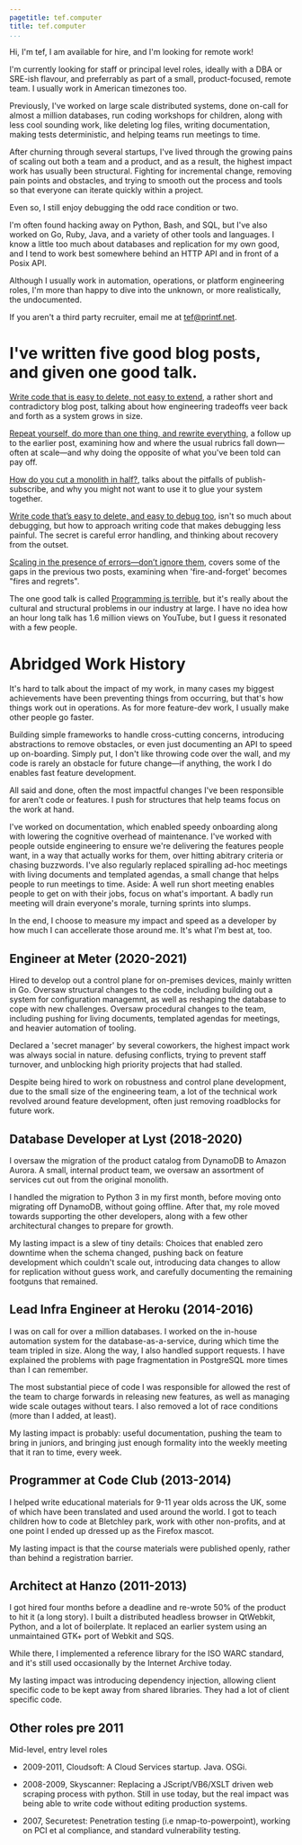```yaml
---
pagetitle: tef.computer
title: tef.computer
...
```


Hi, I'm tef, I am available for hire, and I'm looking for remote work!

I'm currently looking for staff or principal level roles, ideally with a DBA or SRE-ish flavour, and preferrably as part of a small, product-focused, remote team. I usually work in American timezones too. 

Previously, I've worked on large scale distributed systems, done on-call for almost a million databases, run coding workshops for children, along with less cool sounding work, like deleting log files, writing documentation, making tests deterministic, and helping teams run meetings to time.

After churning through several startups, I've lived through the growing pains of scaling out both a team and a product, and as a result, the highest impact work has usually been structural. Fighting for incremental change, removing pain points and obstacles, and trying to smooth out the process and tools so that everyone can iterate quickly within a project.

Even so, I still enjoy debugging the odd race condition or two. 

I'm often found hacking away on Python, Bash, and SQL, but I've also worked on Go, Ruby, Java, and a variety of other tools and languages. I know a little too much about databases and replication for my own good, and I tend to work best somewhere behind an HTTP API and in front of a Posix API.

Although I usually work in automation, operations, or platform engineering roles, I'm more than happy to dive into the unknown, or more realistically, the undocumented. 

If you aren't a third party recruiter, email me at tef@printf.net. 

# I've written five good blog posts, and given one good talk.

<a href="https://programmingisterrible.com/post/139222674273/write-code-that-is-easy-to-delete-not-easy-to">Write code that is easy to delete, not easy to extend</a>, a rather short and contradictory blog post, talking about how engineering tradeoffs veer back and forth as a system grows in size.

<a href="https://programmingisterrible.com/post/176657481103/repeat-yourself-do-more-than-one-thing-and">Repeat yourself, do more than one thing, and rewrite everything</a>, a follow up to the earlier post, examining how and where the usual rubrics fall down—often at scale—and why doing the opposite of what you've been told can pay off.

<a href="https://programmingisterrible.com/post/162346490883/how-do-you-cut-a-monolith-in-half">How do you cut a monolith in half?</a>, talks about the pitfalls of publish-subscribe, and why you might not want to use it to glue your system together.

<a href="https://programmingisterrible.com/post/173883533613/code-to-debug">Write code that’s easy to delete, and easy to debug too</a>, isn't so much about debugging, but how to approach writing code that makes debugging less painful. The secret is careful error handling, and thinking about recovery from the outset.

<a href="https://programmingisterrible.com/post/188942142748/scaling-in-the-presence-of-errorsdont-ignore">Scaling in the presence of errors—don’t ignore them</a>, covers some of the gaps in the previous two posts, examining when 'fire-and-forget' becomes "fires and regrets".

The one good talk is called <a href="https://www.youtube.com/watch?v=csyL9EC0S0c">Programming is terrible</a>, but it's really about the cultural and structural problems in our industry at large. I have no idea how an hour long talk has 1.6  million views on YouTube, but I guess it resonated with a few people.

# Abridged Work History

It's hard to talk about the impact of my work, in many cases my biggest achievements have been preventing things from occurring, but that's how things work out in operations. As for more feature-dev work, I usually make other people go faster. 

Building simple frameworks to handle cross-cutting concerns, introducing abstractions to remove obstacles, or even just documenting an API to speed up on-boarding. Simply put, I don't like throwing code over the wall, and my code is rarely an obstacle for future change—if anything, the work I do enables fast feature development.

All said and done, often the most impactful changes I've been responsible for aren't code or features.  I push for structures that help teams focus on the work at hand. 

I've worked on documentation, which enabled speedy onboarding along with lowering the cognitive overhead of maintenance. I've worked with people outside engineering to ensure we're delivering the features people want, in a way that actually works for them, over hitting abitrary criteria or chasing buzzwords. I've also regularly replaced spiralling ad-hoc meetings with living documents and templated agendas, a small change that helps people to run meetings to time. 
Aside: A well run short meeting enables people to get on with their jobs, focus on what's important. A badly run meeting will drain everyone's morale, turning sprints into slumps.

In the end, I choose to measure my impact and speed as a developer by how much I can accellerate those around me. It's what I'm best at, too.

## Engineer at Meter (2020-2021)

Hired to develop out a control plane for on-premises devices, mainly written in Go. Oversaw structural changes to the code, including building out a system for configuration managemnt, as well as reshaping the database to cope with new challenges. Oversaw procedural changes to the team, including pushing for living documents, templated agendas for meetings, and heavier automation of tooling.

Declared a 'secret manager' by several coworkers, the highest impact work was always social in nature. defusing conflicts, trying to prevent staff turnover, and unblocking high priority projects that had stalled. 

Despite being hired to work on robustness and control plane development, due to the small size of the engineering team, a lot of the technical work revolved around feature development, often just removing roadblocks for future work.


## Database Developer at Lyst (2018-2020)

I oversaw the migration of the product catalog from DynamoDB to Amazon Aurora. A small, internal product team, we oversaw an assortment of services cut out from the original monolith. 

I handled the migration to Python 3 in my first month, before moving onto migrating off DynamoDB, without going offline. After that, my role moved towards supporting the other developers, along with a few other architectural changes to prepare for growth.

My lasting impact is a slew of tiny details: Choices that enabled zero downtime when the schema changed, pushing back on feature development which couldn't scale out, introducing data changes to allow for replication without guess work, and carefully documenting the remaining footguns that remained.

## Lead Infra Engineer at Heroku (2014-2016) 

I was on call for over a million databases. I worked on the in-house automation system for the database-as-a-service, during which time the team tripled in size. Along the way, I also handled support requests. I have explained the problems with page fragmentation in PostgreSQL more times than I can remember. 

The most substantial piece of code I was responsible for allowed the rest of the team to charge forwards in releasing new features, as well as managing wide scale outages without tears. I also removed a lot of race conditions (more than I added, at least).

My lasting impact is probably: useful documentation, pushing the team to bring in juniors, and bringing just enough formality into the weekly meeting that it ran to time, every week.

## Programmer at Code Club (2013-2014)

I helped write educational materials for 9-11 year olds across the UK, some of which have been translated and used around the world. I got to teach children how to code at Bletchley park, work with other non-profits, and at one point I ended up dressed up as the Firefox mascot.

My lasting impact is that the course materials were published openly, rather than behind a registration barrier.

## Architect at Hanzo (2011-2013)

I got hired four months before a deadline and re-wrote 50% of the product to hit it (a long story). I built a distributed headless browser in QtWebkit, Python, and a lot of boilerplate. It replaced an earlier system using an unmaintained GTK+ port of Webkit and SQS.

While there, I implemented a reference library for the ISO WARC standard, and it's still used occasionally by the Internet Archive today.

My lasting impact was introducing dependency injection, allowing client specific code to be kept away from shared libraries. They had a lot of client specific code.

## Other roles pre 2011

Mid-level, entry level roles

- 2009-2011, Cloudsoft: A Cloud Services startup. Java. OSGi. 

- 2008-2009, Skyscanner: Replacing a JScript/VB6/XSLT driven web scraping process with python. Still in use today, but the real impact was being able to write code without editing production systems.

- 2007, Securetest:  Penetration testing (i.e nmap-to-powerpoint), working on PCI et al compliance, and standard vulnerability testing.

